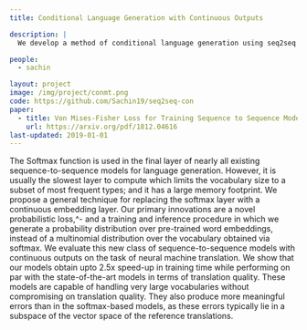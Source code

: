 ```yaml
---
title: Conditional Language Generation with Continuous Outputs

description: |
  We develop a method of conditional language generation using seq2seq models which produce word embeddings instead of a softmax based distribution over the vocabulary at each step enabling much faster training while maintaining generation quality.

people:
  - sachin

layout: project
image: /img/project/conmt.png
code: https://github.com/Sachin19/seq2seq-con
paper:
  - title: Von Mises-Fisher Loss for Training Sequence to Sequence Models with Continuous Outputs
    url: https://arxiv.org/pdf/1812.04616
last-updated: 2019-01-01
---
```


The Softmax function is used in the final layer of nearly all existing sequence-to-sequence models for language generation. However, it is usually the slowest layer to compute which limits the vocabulary size to a subset of most frequent types; and it has a large memory footprint. We propose a general technique for replacing the softmax layer with a continuous embedding layer. Our primary innovations are a novel probabilistic loss,^- and a training and inference procedure in which we generate a probability distribution over pre-trained word embeddings, instead of a multinomial distribution over the vocabulary obtained via softmax. We evaluate this new class of sequence-to-sequence models with continuous outputs on the task of neural machine translation. We show that our models obtain upto 2.5x speed-up in training time while performing on par with the state-of-the-art models in terms of translation quality. These models are capable of handling very large vocabularies without compromising on translation quality. They also produce more meaningful errors than in the softmax-based models, as these errors typically lie in a subspace of the vector space of the reference translations.
